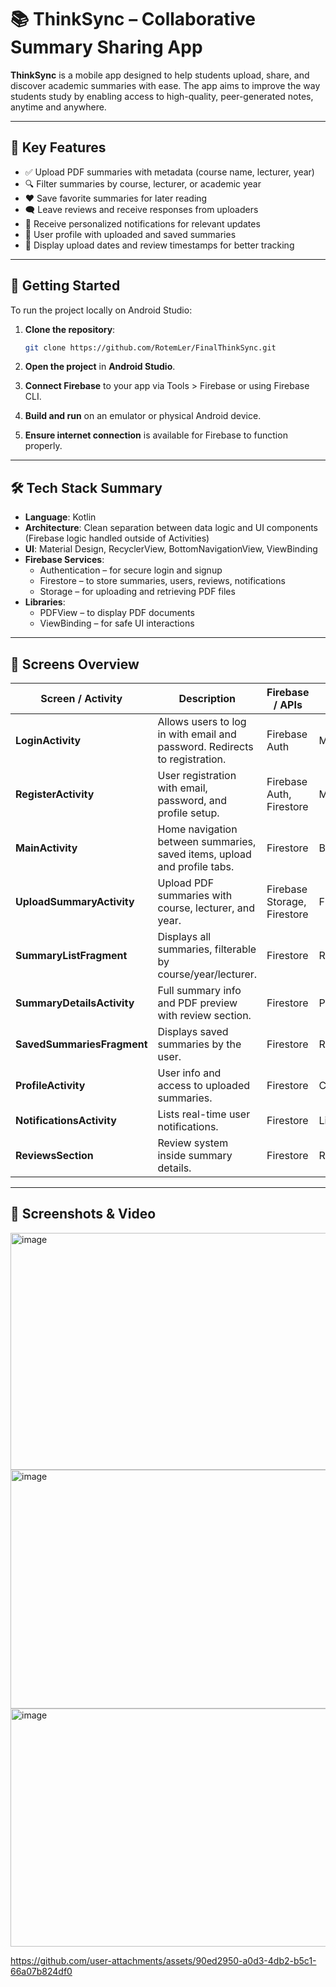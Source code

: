
# 📚 ThinkSync – Collaborative Summary Sharing App

**ThinkSync** is a mobile app designed to help students upload, share, and discover academic summaries with ease. The app aims to improve the way students study by enabling access to high-quality, peer-generated notes, anytime and anywhere.

---

## 🚀 Key Features

- ✅ Upload PDF summaries with metadata (course name, lecturer, year)
- 🔍 Filter summaries by course, lecturer, or academic year
- ❤️ Save favorite summaries for later reading
- 🗨️ Leave reviews and receive responses from uploaders
- 🔔 Receive personalized notifications for relevant updates
- 👤 User profile with uploaded and saved summaries
- 📅 Display upload dates and review timestamps for better tracking

---

## 🧪 Getting Started

To run the project locally on Android Studio:

1. **Clone the repository**:
   ```bash
   git clone https://github.com/RotemLer/FinalThinkSync.git
   ```

2. **Open the project** in **Android Studio**.

3. **Connect Firebase** to your app via Tools > Firebase or using Firebase CLI.

4. **Build and run** on an emulator or physical Android device.

5. **Ensure internet connection** is available for Firebase to function properly.

---

## 🛠 Tech Stack Summary

- **Language**: Kotlin
- **Architecture**: Clean separation between data logic and UI components (Firebase logic handled outside of Activities)
- **UI**: Material Design, RecyclerView, BottomNavigationView, ViewBinding
- **Firebase Services**:
  - Authentication – for secure login and signup
  - Firestore – to store summaries, users, reviews, notifications
  - Storage – for uploading and retrieving PDF files
- **Libraries**:
  - PDFView – to display PDF documents
  - ViewBinding – for safe UI interactions


---

## 📱 Screens Overview

| Screen / Activity         | Description                                                                 | Firebase / APIs              | Libraries / Components              |
|--------------------------|-----------------------------------------------------------------------------|------------------------------|-------------------------------------|
| **LoginActivity**         | Allows users to log in with email and password. Redirects to registration. | Firebase Auth                | Material Design                     |
| **RegisterActivity**      | User registration with email, password, and profile setup.                 | Firebase Auth, Firestore     | Material Design                     |
| **MainActivity**          | Home navigation between summaries, saved items, upload and profile tabs.  | Firestore                    | BottomNavigationView                |
| **UploadSummaryActivity** | Upload PDF summaries with course, lecturer, and year.                      | Firebase Storage, Firestore  | File Picker                         |
| **SummaryListFragment**   | Displays all summaries, filterable by course/year/lecturer.                | Firestore                    | RecyclerView                        |
| **SummaryDetailsActivity**| Full summary info and PDF preview with review section.                     | Firestore                    | PDFView, Glide                      |
| **SavedSummariesFragment**| Displays saved summaries by the user.                                      | Firestore                    | RecyclerView                        |
| **ProfileActivity**       | User info and access to uploaded summaries.                                | Firestore                    | CardView                            |
| **NotificationsActivity** | Lists real-time user notifications.                                        | Firestore                    | LinearLayout                        |
| **ReviewsSection**        | Review system inside summary details.                                      | Firestore                    | RecyclerView                        |



---

## 📸 Screenshots & Video

<img width="974" height="379" alt="image" src="https://github.com/user-attachments/assets/82ecd6a1-0d6a-489b-9377-ab6b1e85b768" />

<img width="785" height="382" alt="image" src="https://github.com/user-attachments/assets/6b919a56-753e-4f38-a7cf-f237c5182106" />

<img width="602" height="381" alt="image" src="https://github.com/user-attachments/assets/849e4664-9172-4f74-b09a-bc10abdf844a" />

https://github.com/user-attachments/assets/90ed2950-a0d3-4db2-b5c1-66a07b824df0

